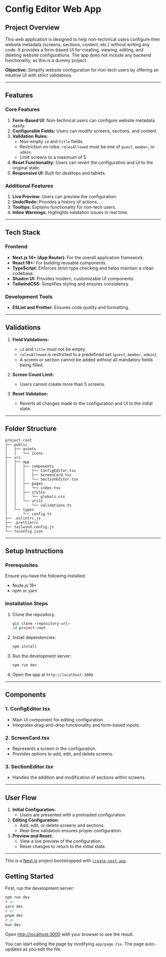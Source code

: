 # Config Editor Web App

## Project Overview

This web application is designed to help non-technical users configure their website metadata (screens, sections, content, etc.) without writing any code. It provides a  form-based UI for creating, viewing, editing, and deleting website configurations. The app does not include any backend functionality, as this is a dummy project. 

**Objective:** Simplify website configuration for non-tech users by offering an intuitive UI with strict validations.

---

## Features

### Core Features
1. **Form-Based UI:** Non-technical users can configure website metadata easily.
2. **Configurable Fields:** Users can modify screens, sections, and content.
3. **Validation Rules:**
    - Non-empty `id` and `title` fields.
    - Restriction on roles: `rolesAllowed` must be one of `guest`, `member`, or `admin`.
    - Limit screens to a maximum of 5.
4. **Reset Functionality:** Users can revert the configuration and UI to the original state.
5. **Responsive UI:** Built for desktops and tablets.

### Additional Features
1. **Live Preview:** Users can preview the configuration.
2. **Undo/Redo:** Provides a history of actions.
3. **Tooltips:** Explains functionality for non-tech users.
4. **Inline Warnings:** Highlights validation issues in real time.

---

## Tech Stack

### Frontend
- **Next.js 14+ (App Router):** For the overall application framework.
- **React 18+:** For building reusable components.
- **TypeScript:** Enforces strict type checking and helps maintain a clean codebase.
- **Shadcn UI:** Provides modern, customizable UI components.
- **TailwindCSS:** Simplifies styling and ensures consistency.

### Development Tools
- **ESLint and Prettier:** Ensures code quality and formatting.

---

## Validations

1. **Field Validations:**
    - `id` and `title` must not be empty.
    - `rolesAllowed` is restricted to a predefined set (`guest`, `member`, `admin`).
    - A screen or section cannot be added without all mandatory fields being filled.

2. **Screen Count Limit:**
    - Users cannot create more than 5 screens.

3. **Reset Validation:**
    - Reverts all changes made to the configuration and UI to the initial state.

---

## Folder Structure
```
project-root
├── public
│   ├── assets
│   │   └── icons
├── src
│   ├── app
│   │   ├── components
│   │   │   ├── ConfigEditor.tsx
│   │   │   ├── ScreenCard.tsx
│   │   │   └── SectionEditor.tsx
│   │   ├── pages
│   │   │   └── index.tsx
│   │   ├── styles
│   │   │   └── globals.css
│   │   └── utils
│   │       └── validations.ts
│   └── types
│       └── config.ts
├── .eslintrc.js
├── .prettierrc
├── tailwind.config.js
└── tsconfig.json
```

---

## Setup Instructions

### Prerequisites
Ensure you have the following installed:
- Node.js 18+
- npm or yarn

### Installation Steps
1. Clone the repository:
   ```bash
   git clone <repository-url>
   cd project-root
   ```
2. Install dependencies:
   ```bash
   npm install
   ```
3. Run the development server:
   ```bash
   npm run dev
   ```
4. Open the app at `http://localhost:3000`.

---

## Components

### 1. ConfigEditor.tsx
- Main UI component for editing configuration.
- Integrates drag-and-drop functionality and form-based inputs.

### 2. ScreenCard.tsx
- Represents a screen in the configuration.
- Provides options to add, edit, and delete screens.

### 3. SectionEditor.tsx
- Handles the addition and modification of sections within screens.

---

## User Flow

1. **Initial Configuration:**
   - Users are presented with a preloaded configuration.
2. **Editing Configuration:**
   - Add, edit, or delete screens and sections.
   - Real-time validation ensures proper configuration.
3. **Preview and Reset:**
   - View a live preview of the configuration.
   - Reset changes to return to the initial state.

---


This is a [Next.js](https://nextjs.org) project bootstrapped with [`create-next-app`](https://nextjs.org/docs/app/api-reference/cli/create-next-app).

## Getting Started

First, run the development server:

```bash
npm run dev
# or
yarn dev
# or
pnpm dev
# or
bun dev
```

Open [http://localhost:3000](http://localhost:3000) with your browser to see the result.

You can start editing the page by modifying `app/page.tsx`. The page auto-updates as you edit the file.



